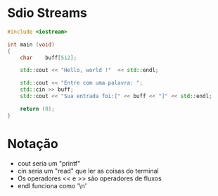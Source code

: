 
# Sdio Streams

~~~ c++
#include <iostream>

int main (void)
{
	char	buff[512];

	std::cout << "Hello, world !"  << std::endl;

	std::cout << "Entre com uma palavra: ";
	std::cin >> buff;
	std::cout << "Sua entrada foi:[" << buff << "]" << std::endl;

	return (0);
}
~~~

# Notação 

- cout seria um "printf"
- cin seria um "read" que ler as coisas do terminal
- Os operadores << e >> são operadores de fluxos 
- endl funciona como '\n'
